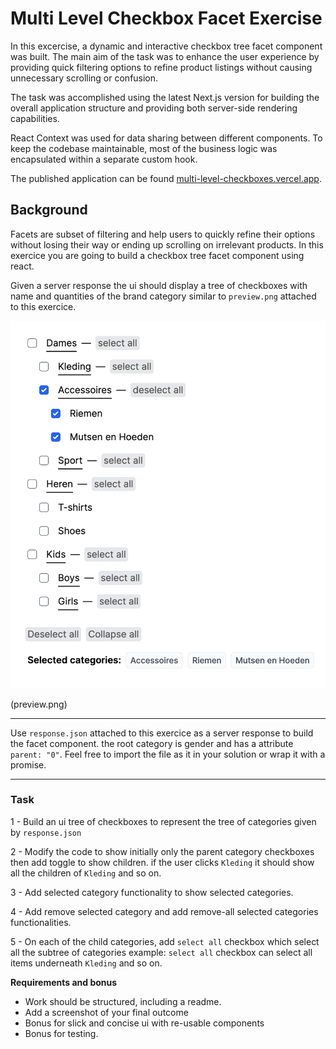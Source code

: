 # Multi Level Checkbox Facet Exercise

In this excercise, a dynamic and interactive checkbox tree facet component was built. The main aim of the task was to enhance the user experience by providing quick filtering options to refine product listings without causing unnecessary scrolling or confusion.

The task was accomplished using the latest Next.js version for building the overall application structure and providing both server-side rendering capabilities.

React Context was used for data sharing between different components. To keep the codebase maintainable, most of the business logic was encapsulated within a separate custom hook.

The published application can be found [multi-level-checkboxes.vercel.app](https://multi-level-checkboxes.vercel.app/).

## Background

Facets are subset of filtering and help users to quickly refine their options
without losing their way or ending up scrolling on irrelevant products.
In this exercice you are going to build a checkbox tree facet component using react.

Given a server response the ui should display a tree of checkboxes with name and quantities
of the brand category similar to `preview.png` attached to this exercice.

![preview](preview.png)

(preview.png)

---

Use `response.json` attached to this exercice as a server response to build the facet component.
the root category is gender and has a attribute `parent: "0"`.
Feel free to import the file as it in your solution or wrap it with a promise.

---

### Task

1 - Build an ui tree of checkboxes to represent the tree of categories given by `response.json`

2 - Modify the code to show initially only the parent category checkboxes then add toggle to show children.
if the user clicks `Kleding` it should show all the children of `Kleding` and so on.

3 - Add selected category functionality to show selected categories.

4 - Add remove selected category and add remove-all selected categories functionalities.

5 - On each of the child categories, add `select all` checkbox which select all the subtree of categories
example: `select all` checkbox can select all items underneath `Kleding` and so on.

**Requirements and bonus**

- Work should be structured, including a readme.
- Add a screenshot of your final outcome
- Bonus for slick and concise ui with re-usable components
- Bonus for testing.
